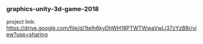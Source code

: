 ### graphics-unity-3d-game-2018

project link: https://drive.google.com/file/d/1teIh6kyDhWH18PTWTWwaVwLj37zYzB8r/view?usp=sharing
